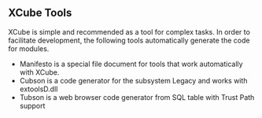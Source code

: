 ## XCube Tools

XCube is simple and recommended as a tool for complex tasks. In order to facilitate development,
the following tools automatically generate the code for modules.

+ Manifesto is a special file document for tools that work automatically with XCube.
+ Cubson is a code generator for the subsystem Legacy and works with extoolsD.dll
+ Tubson is a web browser code generator from SQL table with Trust Path support